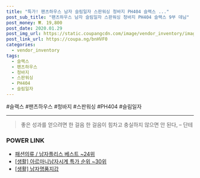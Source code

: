 ```yaml
--- 
title: "특가! 팬츠하우스 남자 슬림일자 스판워싱 청바지 PH404 슬랙스 ..." 
post_sub_title: "팬츠하우스 남자 슬림일자 스판워싱 청바지 PH404 슬랙스 9부 데님" 
post_money: ₩. 19,800 
post_date: 2020.01.29 
post_img_url: https://static.coupangcdn.com/image/vendor_inventory/images/2017/03/14/14/9/175d0478-3dc6-4ce1-a32a-2125a61afe80.jpg 
post_link_url: https://coupa.ng/bnHVF0 
categories: 
  - vendor_inventory 
tags: 
  - 슬랙스 
  - 팬츠하우스 
  - 청바지 
  - 스판워싱 
  - PH404 
  - 슬림일자 
--- 
```

  #슬랙스 #팬츠하우스 #청바지 #스판워싱 #PH404 #슬림일자 
<hr> 

> 좋은 성과를 얻으려면 한 걸음 한 걸음이 힘차고 충실하지 않으면 안 된다, – 단테 


### POWER LINK

* <a href="https://blog.naver.com/santokki14/221789952514" target="_blank">패션의류 / 남자플리스 베스트 ~24위</a>
* <a href="https://blog.naver.com/sakai111/221783765115" target="_blank"> [생활] 아르마니남자시계 특가 순위 ~30위</a>
* <a href="https://blog.naver.com/fasyy4321/221759418726" target="_blank"> [생활] 남자명품지갑  </a>
